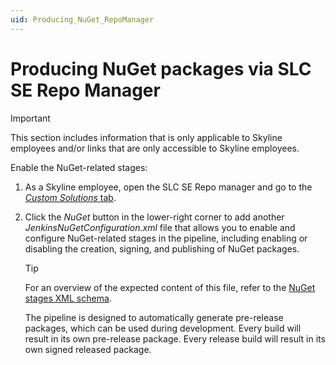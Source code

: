```yaml
---
uid: Producing_NuGet_RepoManager
---
```


# Producing NuGet packages via SLC SE Repo Manager

> [!IMPORTANT]
> This section includes information that is only applicable to Skyline employees and/or links that are only accessible to Skyline employees.

Enable the NuGet-related stages:

1. As a Skyline employee, open the SLC SE Repo manager and go to the [*Custom Solutions* tab](xref:Repository_types#custom-solutions).

1. Click the *NuGet* button in the lower-right corner to add another *JenkinsNuGetConfiguration.xml* file that allows you to enable and configure NuGet-related stages in the pipeline, including enabling or disabling the creation, signing, and publishing of NuGet packages.

   > [!TIP]
   > For an overview of the expected content of this file, refer to the [NuGet stages XML schema](xref:SchemaNuGetStagesConfig).

   The pipeline is designed to automatically generate pre-release packages, which can be used during development. Every build will result in its own pre-release package. Every release build will result in its own signed released package.

